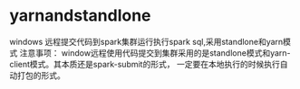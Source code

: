 # yarnandstandlone
windows 远程提交代码到spark集群运行执行spark sql,采用standlone和yarn模式
注意事项：
window远程使用代码提交到集群采用的是standlone模式和yarn-client模式。其本质还是spark-submit的形式，
一定要在本地执行的时候执行自动打包的形式。


